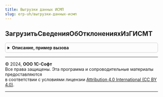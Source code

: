 ```yaml
---
title: Выгрузки данных ИСМП
slug: erp-uh/выгрузки-данных-исмп
---
```



## ЗагрузитьСведенияОбОтклоненияхИзГИСМТ
<details style="margin: 1em 0; padding: 0.5em; border: 1px solid #ccc; border-radius: 6px;">

<summary style="font-weight: bold; cursor: pointer;">Описание, пример вызова</summary>

```bsl

// Загрузка сведений об отклонениях из ГИС МТ
// Запуск фонового задания для обновления
Процедура ЗагрузитьСведенияОбОтклоненияхИзГИСМТ() Экспорт
```

Пример вызова
```bsl
ВыгрузкиДанныхИСМП.ЗагрузитьСведенияОбОтклоненияхИзГИСМТ() 
```
</details>

---

© 2024, **ООО 1С-Софт**  
Все права защищены. Эта программа и сопроводительные материалы предоставляются  
в соответствии с условиями лицензии [Attribution 4.0 International (CC BY 4.0)](https://creativecommons.org/licenses/by/4.0/legalcode).

---
